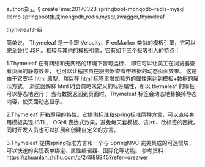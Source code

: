 author:郑云飞
createTime:20170328
springboot-mongodb-redis-mysql demo
springboot集成mongodb,redis,mysql,swagger,thymeleaf

thymeleaf介绍

简单说， Thymeleaf 是一个跟 Velocity、FreeMarker 类似的模板引擎，它可以完全替代 JSP 。相较与其他的模板引擎，它有如下三个极吸引人的特点：

1.Thymeleaf 在有网络和无网络的环境下皆可运行，
    即它可以让美工在浏览器查看页面的静态效果，
    也可以让程序员在服务器查看带数据的动态页面效果。
    这是由于它支持 html 原型，然后在 html 标签里增加额外的属性来达到模板+数据的展示方式。
    浏览器解释 html 时会忽略未定义的标签属性，所以 thymeleaf 的模板可以静态地运行；
    当有数据返回到页面时，Thymeleaf 标签会动态地替换掉静态内容，使页面动态显示。

2.Thymeleaf 开箱即用的特性。它提供标准和spring标准两种方言，可以直接套用模板实现JSTL、 OGNL表达式效果，避免每天套模板、该jstl、改标签的困扰。
同时开发人员也可以扩展和创建自定义的方言。

3.Thymeleaf 提供spring标准方言和一个与 SpringMVC 完美集成的可选模块，
可以快速的实现表单绑定、属性编辑器、国际化等功能。
参考资料：https://zhuanlan.zhihu.com/p/24988845?refer=dreawer





